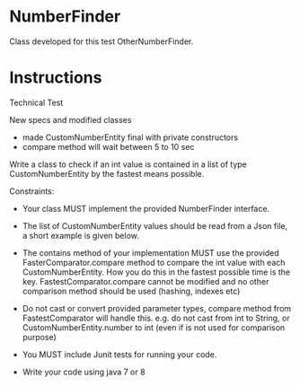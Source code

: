 # NumberFinder

Class developed for this test OtherNumberFinder.

# Instructions

Technical Test

New specs and modified classes
 - made CustomNumberEntity final with private constructors
 - compare method will wait between 5 to 10 sec

Write a class to check if an int value is contained in a list of type CustomNumberEntity by the fastest means possible.

Constraints:
- Your class MUST implement the provided NumberFinder interface.

- The list of CustomNumberEntity values should be read from a Json file, a short example is given below.

- The contains method of your implementation MUST use the provided FasterComparator.compare method to compare the int value with each CustomNumberEntity. How you do this in the fastest possible time is the key. FastestComparator.compare cannot be modified and no other comparison method should be used (hashing, indexes etc)

- Do not cast or convert provided parameter types, compare method from FastestComparator will handle this. e.g. do not cast from int to String, or CustomNumberEntity.number to int (even if is not used for comparison purpose)

- You MUST include Junit tests for running your code.
- Write your code using java 7 or 8
